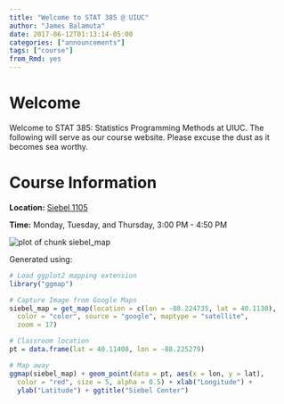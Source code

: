 ```yaml
---
title: "Welcome to STAT 385 @ UIUC"
author: "James Balamuta"
date: 2017-06-12T01:13:14-05:00
categories: ["announcements"]
tags: ["course"]
from_Rmd: yes
---
```




# Welcome

Welcome to STAT 385: Statistics Programming Methods at UIUC. The following will
serve as our course website. Please excuse the dust as it becomes sea worthy. 

# Course Information

**Location:** [Siebel 1105](http://ada.fs.illinois.edu/0563Plan1.gif)

**Time:** Monday, Tuesday, and Thursday, 3:00 PM - 4:50 PM


![plot of chunk siebel_map](/figures/post/2017-06-12-welcome-to-stat385/siebel_map-1.png)

Generated using: 


```r
# Load ggplot2 mapping extension
library("ggmap")

# Capture Image from Google Maps
siebel_map = get_map(location = c(lon = -88.224735, lat = 40.1138), 
  color = "color", source = "google", maptype = "satellite", 
  zoom = 17)

# Classroom location
pt = data.frame(lat = 40.11408, lon = -88.225279)

# Map away
ggmap(siebel_map) + geom_point(data = pt, aes(x = lon, y = lat), 
  color = "red", size = 5, alpha = 0.5) + xlab("Longitude") + 
  ylab("Latitude") + ggtitle("Siebel Center")
```

